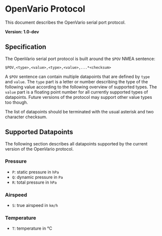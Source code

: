 # OpenVario Protocol

This document describes the OpenVario serial port protocol.

**Version: 1.0-dev**

## Specification

The OpenVario serial port protocol is built around the `$POV` NMEA sentence:

    $POV,<type>,<value>,<type>,<value>,...*<checksum>
    
A `$POV` sentence can contain multiple datapoints that are defined by `type` and `value`. The `type` part is a letter or number describing the type of the following value according to the following overview of supported types. The `value` part is a floating point number for all currently supported types of datapoints. Future versions of the protocol may support other value types too though.

The list of datapoints should be terminated with the usual asterisk and two character checksum.

## Supported Datapoints

The following section describes all datapoints supported by the current version of the OpenVario protocol.

### Pressure

* `P`: static pressure in `hPa`
* `Q`: dynamic pressure in `Pa`
* `R`: total pressure in `hPa`

### Airspeed

* `S`: true airspeed in `km/h`

### Temperature

* `T`: temperature in °C
